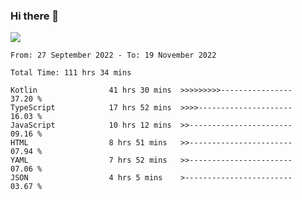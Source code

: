 ### Hi there 👋

<!--<a href="https://github.com/search?o=desc&q=author%3Abushiyi&s=committer-date&type=Commits">-->
<!--    <img align="center" height = "178" src="https://github-readme-stats.vercel.app/api?username=bushiyi&count_private=true&show_icons=true&theme=noctis_minimus&hide=contribs&include_all_commits=true" />-->
<!--</a>-->
<!--<a href="https://github.com/bushiyi?tab=repositories">-->
<!--    <img align="center" height = "178" src="https://github-readme-stats.vercel.app/api/top-langs/?username=bushiyi&count_private=true&theme=noctis_minimus" />-->
<!--</a>-->
 
<!-- [![Ashutosh's github activity graph](https://activity-graph.herokuapp.com/graph?username=bushiyi&theme=react&bg_color=1B2932&point=698B69&line=698B69)](https://github.com/ashutosh00710/github-readme-activity-graph)
 -->


![](https://raw.githubusercontent.com/bushiyi/bushiyi/master/assets/github-contribution-grid-snake.svg)

<!--START_SECTION:waka-->

```text
From: 27 September 2022 - To: 19 November 2022

Total Time: 111 hrs 34 mins

Kotlin                41 hrs 30 mins  >>>>>>>>>----------------   37.20 %
TypeScript            17 hrs 52 mins  >>>>---------------------   16.03 %
JavaScript            10 hrs 12 mins  >>-----------------------   09.16 %
HTML                  8 hrs 51 mins   >>-----------------------   07.94 %
YAML                  7 hrs 52 mins   >>-----------------------   07.06 %
JSON                  4 hrs 5 mins    >------------------------   03.67 %
```

<!--END_SECTION:waka-->

